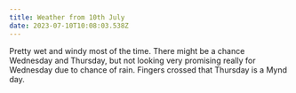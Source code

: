 ```yaml
---
title: Weather from 10th July
date: 2023-07-10T10:08:03.538Z
---
```

Pretty wet and windy most of the time.  There might be a chance Wednesday and Thursday, but not looking very promising really for Wednesday due to chance of rain.  Fingers crossed that Thursday is a Mynd day.